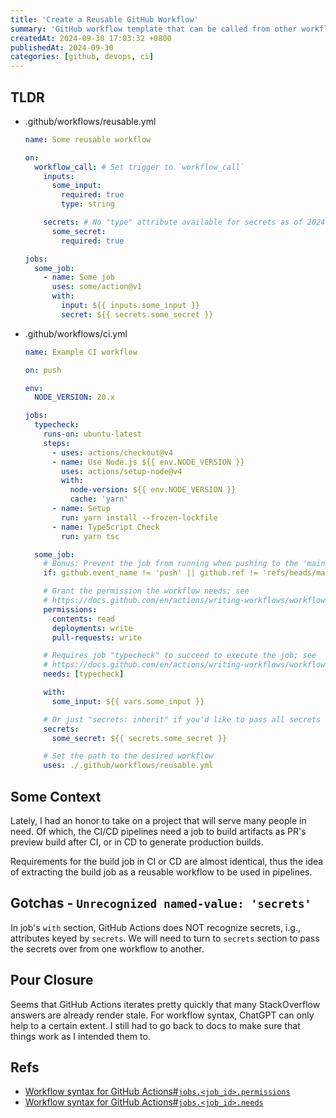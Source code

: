 ```yaml
---
title: 'Create a Reusable GitHub Workflow'
summary: 'GitHub workflow template that can be called from other workflows.'
createdAt: 2024-09-30 17:03:32 +0800
publishedAt: 2024-09-30
categories: [github, devops, ci]
---
```


## TLDR

- .github/workflows/reusable.yml

  ```yaml
  name: Some reusable workflow

  on:
    workflow_call: # Set trigger to `workflow_call`
      inputs:
        some_input:
          required: true
          type: string

      secrets: # No "type" attribute available for secrets as of 2024-09-30
        some_secret:
          required: true

  jobs:
    some_job:
      - name: Some job
        uses: some/action@v1
        with:
          input: ${{ inputs.some_input }}
          secret: ${{ secrets.some_secret }}
  ```

- .github/workflows/ci.yml

  ```yaml
  name: Example CI workflow

  on: push

  env:
    NODE_VERSION: 20.x

  jobs:
    typecheck:
      runs-on: ubuntu-latest
      steps:
        - uses: actions/checkout@v4
        - name: Use Node.js ${{ env.NODE_VERSION }}
          uses: actions/setup-node@v4
          with:
            node-version: ${{ env.NODE_VERSION }}
            cache: 'yarn'
        - name: Setup
          run: yarn install --frozen-lockfile
        - name: TypeScript Check
          run: yarn tsc

    some_job:
      # Bonus: Prevent the job from running when pushing to the 'main' branch
      if: github.event_name != 'push' || github.ref != 'refs/heads/main'

      # Grant the permission the workflow needs; see
      # https://docs.github.com/en/actions/writing-workflows/workflow-syntax-for-github-actions#jobsjob_idpermissions
      permissions:
        contents: read
        deployments: write
        pull-requests: write

      # Requires job "typecheck" to succeed to execute the job; see
      # https://docs.github.com/en/actions/writing-workflows/workflow-syntax-for-github-actions#jobsjob_idneeds
      needs: [typecheck]

      with:
        some_input: ${{ vars.some_input }}

      # Or just "secrets: inherit" if you'd like to pass all secrets over
      secrets:
        some_secret: ${{ secrets.some_secret }}

      # Set the path to the desired workflow
      uses: ./.github/workflows/reusable.yml
  ```

## Some Context

Lately, I had an honor to take on a project that will serve many people in need. Of which, the CI/CD pipelines need a job to build artifacts as PR's preview build after CI, or in CD to generate production builds.

Requirements for the build job in CI or CD are almost identical, thus the idea of extracting the build job as a reusable workflow to be used in pipelines.

## Gotchas - `Unrecognized named-value: 'secrets'`

In job's `with` section, GitHub Actions does NOT recognize secrets, i.g., attributes keyed by `secrets`. We will need to turn to `secrets` section to pass the secrets over from one workflow to another.

## Pour Closure

Seems that GitHub Actions iterates pretty quickly that many StackOverflow answers are already render stale. For workflow syntax, ChatGPT can only help to a certain extent. I still had to go back to docs to make sure that things work as I intended them to.

## Refs

- [Workflow syntax for GitHub Actions#`jobs.<job_id>.permissions`](https://docs.github.com/en/actions/writing-workflows/workflow-syntax-for-github-actions#jobsjob_idpermissions)
- [Workflow syntax for GitHub Actions#`jobs.<job_id>.needs`](https://docs.github.com/en/actions/writing-workflows/workflow-syntax-for-github-actions#jobsjob_idneeds)
